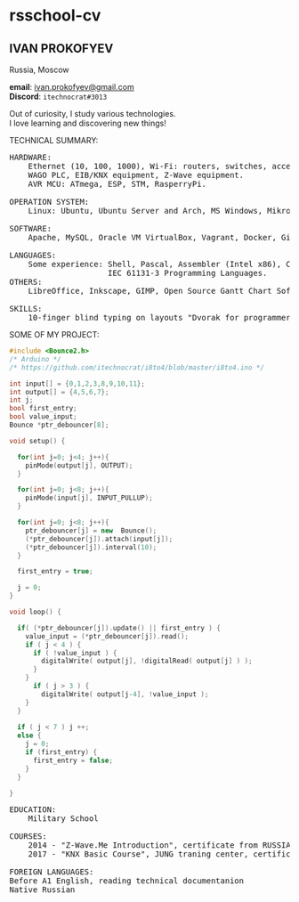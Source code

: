 # rsschool-cv

## IVAN PROKOFYEV

Russia, Moscow

**email**: <ivan.prokofyev@gmail.com>  
**Discord**: `itechnocrat#3013`

Out of curiosity, I study various technologies.  
I love learning and discovering new things!

TECHNICAL SUMMARY:

<pre>
HARDWARE:  
    Ethernet (10, 100, 1000), Wi-Fi: routers, switches, access points; Intel x86 computers and all peripheral equipment.
    WAGO PLC, EIB/KNX equipment, Z-Wave equipment.
    AVR MCU: ATmega, ESP, STM, RasperryPi.

OPERATION SYSTEM:
    Linux: Ubuntu, Ubuntu Server and Arch, MS Windows, MikroTik RouterOS.

SOFTWARE:
    Apache, MySQL, Oracle VM VirtualBox, Vagrant, Docker, Git, CMS/CMF: WordPress, Drupal; LVM2, SSH, SMB, FTP-servers, NFS, programmable RAID, Firewall (netfilter + iptables), VPN:WireGuard; WarCoDeSys v2, Arduino, PlatformIO.

LANGUAGES:
    Some experience: Shell, Pascal, Assembler (Intel x86), С, С++, PHP, Java, Python, SQL, Lisp, Haskell, JS.
                     IEC 61131-3 Programming Languages.
OTHERS:
    LibreOffice, Inkscape, GIMP, Open Source Gantt Chart Software for Linux: GanttProject, ProjectLibre; Trello (Canban), Evernote, CAD systems.

SKILLS:
    10-finger blind typing on layouts "Dvorak for programmers" и "Russian Typewriter".
</pre>

SOME OF MY PROJECT:

```c++
#include <Bounce2.h>
/* Arduino */
/* https://github.com/itechnocrat/i8to4/blob/master/i8to4.ino */

int input[] = {0,1,2,3,8,9,10,11};
int output[] = {4,5,6,7};
int j;
bool first_entry;
bool value_input;
Bounce *ptr_debouncer[8];

void setup() {

  for(int j=0; j<4; j++){
    pinMode(output[j], OUTPUT);
  }

  for(int j=0; j<8; j++){
    pinMode(input[j], INPUT_PULLUP);
  }

  for(int j=0; j<8; j++){
    ptr_debouncer[j] = new  Bounce();
    (*ptr_debouncer[j]).attach(input[j]);
    (*ptr_debouncer[j]).interval(10);
  }

  first_entry = true;

  j = 0;
}

void loop() {

  if( (*ptr_debouncer[j]).update() || first_entry ) {
    value_input = (*ptr_debouncer[j]).read();
    if ( j < 4 ) {
      if ( !value_input ) {
        digitalWrite( output[j], !digitalRead( output[j] ) );
      }
    }
      if ( j > 3 ) {
        digitalWrite( output[j-4], !value_input );
    }
  }
  
  if ( j < 7 ) j ++;
  else {
    j = 0;
    if (first_entry) {
      first_entry = false;
    }
  }

}
```

<pre>
EDUCATION:
    Military School

COURSES:
    2014 - "Z-Wave.Me Introduction", certificate from RUSSIA traning center rus.z-wave.me
    2017 - "KNX Basic Course", JUNG traning center, certificate from "www.knx.org"

FOREIGN LANGUAGES:
Before A1 English, reading technical documentanion
Native Russian
</pre>
